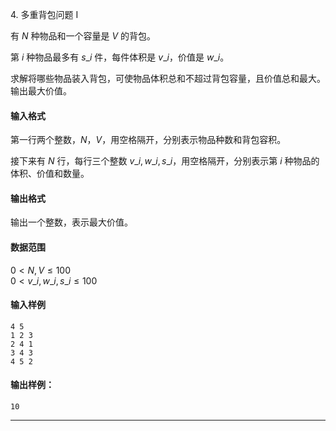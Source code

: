 4\. 多重背包问题 I

 
  

有 $N$ 种物品和一个容量是 $V$ 的背包。

第 $i$ 种物品最多有 $s\_i$ 件，每件体积是 $v\_i$，价值是 $w\_i$。

求解将哪些物品装入背包，可使物品体积总和不超过背包容量，且价值总和最大。  
输出最大价值。

#### 输入格式

第一行两个整数，$N，V$，用空格隔开，分别表示物品种数和背包容积。

接下来有 $N$ 行，每行三个整数 $v\_i, w\_i, s\_i$，用空格隔开，分别表示第 $i$ 种物品的体积、价值和数量。

#### 输出格式

输出一个整数，表示最大价值。

#### 数据范围

$0  \lt N, V  \le 100$  
$0  \lt v\_i, w\_i, s\_i  \le 100$

#### 输入样例

```auto
4 5
1 2 3
2 4 1
3 4 3
4 5 2
```

#### 输出样例：

```auto
10
```

* * *
